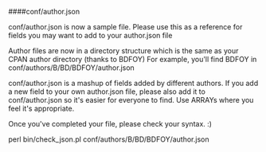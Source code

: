 ####conf/author.json

conf/author.json is now a sample file. Please use this as a reference for
fields you may want to add to your author.json file

Author files are now in a directory structure which is the same as your CPAN
author directory (thanks to BDFOY) For example, you'll find BDFOY in
conf/authors/B/BD/BDFOY/author.json

conf/author.json is a mashup of fields added by different authors. If you add
a new field to your own author.json file, please also add it to
conf/author.json so it's easier for everyone to find. Use ARRAYs where you
feel it's appropriate.

Once you've completed your file, please check your syntax. :)

perl bin/check_json.pl conf/authors/B/BD/BDFOY/author.json

